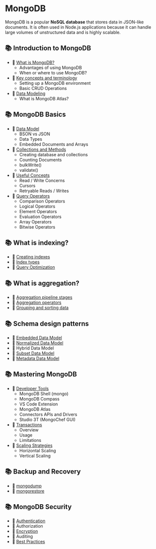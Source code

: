 # MongoDB

MongoDB is a popular **NoSQL database** that stores data in JSON-like documents. It is often used in Node.js applications because it can handle large volumes of unstructured data and is highly scalable.

## 📚 Introduction to MongoDB
* 📖 [What is MongoDB?](https://github.com/SKindij/Database-Handbook/tree/main/MongoDB/INTRO#basics)
  + Advantages of using MongoDB
  + When or where to use MongoDB?
* 📖 [Key concepts and terminology](https://github.com/SKindij/Database-Handbook/tree/main/MongoDB/INTRO#terminology)
  + Setting up a MongoDB environment
  + Basic CRUD Operations
* 📖 [Data Modeling](https://github.com/SKindij/Database-Handbook/tree/main/MongoDB/INTRO#modeling)
  + What is MongoDB Atlas?

## 📚 MongoDB Basics
* 📖 [Data Model](https://github.com/SKindij/Database-Handbook/tree/main/MongoDB/BASICS#basics)
  + BSON vs JSON
  + Data Types
  + Embedded Documents and Arrays
* 📖 [Collections and Methods](https://github.com/SKindij/Database-Handbook/tree/main/MongoDB/BASICS#colometh)
  + Creating database and collections
  + Counting Documents
  + bulkWrite()
  + validate()
* 📖 [Useful Concepts](https://github.com/SKindij/Database-Handbook/tree/main/MongoDB/BASICS#concepts)
  + Read / Write Concerns
  + Cursors
  + Retryable Reads / Writes
* 📖 [Query Operators](https://github.com/SKindij/Database-Handbook/tree/main/MongoDB/BASICS#operators)
  + Comparison Operators
  + Logical Operators
  + Element Operators
  + Evaluation Operators
  + Array Operators
  + Bitwise Operators


## 📚 What is indexing?
* 📖 [Creating indexes](https://github.com/SKindij/Database-Handbook/tree/main/MongoDB/INDEXES#creating)
* 📖 [Index types](https://github.com/SKindij/Database-Handbook/tree/main/MongoDB/INDEXES#types)
* 📖 [Query Optimization](https://github.com/SKindij/Database-Handbook/tree/main/MongoDB/INDEXES#optimization)


## 📚 What is aggregation?
* 📖 [Aggregation pipeline stages](https://github.com/SKindij/Database-Handbook/tree/main/MongoDB/AGGREGATION#pipeline)
* 📖 [Aggregation operators](https://github.com/SKindij/Database-Handbook/tree/main/MongoDB/AGGREGATION#operators)
* 📖 [Grouping and sorting data](https://github.com/SKindij/Database-Handbook/tree/main/MongoDB/AGGREGATION#sorting)


## 📚 Schema design patterns
* 📖 [Embedded Data Model](https://github.com/SKindij/Database-Handbook/tree/main/MongoDB/Schema-Design#embedded)
* 📖 [Normalized Data Model](https://github.com/SKindij/Database-Handbook/tree/main/MongoDB/Schema-Design#normalized)
* 📖 Hybrid Data Model
* 📖 [Subset Data Model](https://github.com/SKindij/Database-Handbook/tree/main/MongoDB/Schema-Design#subset)
* 📖 [Metadata Data Model](https://github.com/SKindij/Database-Handbook/tree/main/MongoDB/Schema-Design#metadata)


## 📚 Mastering MongoDB
* 📖 [Developer Tools](https://github.com/SKindij/Database-Handbook/tree/main/MongoDB/MASTERING#tools)
  + MongoDB Shell (mongo)
  + MongoDB Compass
  + VS Code Extension
  + MongoDB Atlas
  + Connectors APIs and Drivers
  + Studio 3T (MongoChef GUI)
* 📖 [Transactions](https://github.com/SKindij/Database-Handbook/tree/main/MongoDB/MASTERING#transactions)
  + Overview
  + Usage
  + Limitations
* 📖 [Scaling Strategies](https://github.com/SKindij/Database-Handbook/tree/main/MongoDB/MASTERING#scaling)
  + Horizontal Scaling
  + Vertical Scaling


## 📚 Backup and Recovery
* 📖 [mongodump](https://github.com/SKindij/Database-Handbook/tree/main/MongoDB/Backup-Recovery#mongodump)
* 📖 [mongorestore](https://github.com/SKindij/Database-Handbook/tree/main/MongoDB/Backup-Recovery#mongorestore)


## 📚 MongoDB Security
* 📖 [Authentication](https://github.com/SKindij/Database-Handbook/tree/main/MongoDB/SECURITY#authentication)
* 📖 Authorization
* 📖 [Encryption](https://github.com/SKindij/Database-Handbook/tree/main/MongoDB/SECURITY#encryption)
* 📖 Auditing
* 📖 [Best Practices](https://github.com/SKindij/Database-Handbook/tree/main/MongoDB/SECURITY#practices)
